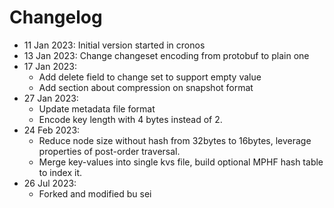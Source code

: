 <!--
Guiding Principles:
Changelogs are for humans, not machines.
There should be an entry for every single version.
The same types of changes should be grouped.
Versions and sections should be linkable.
The latest version comes first.
The release date of each version is displayed.
Mention whether you follow Semantic Versioning.
Usage:
Change log entries are to be added to the Unreleased section under the
appropriate stanza (see below). Each entry should ideally include a tag and
the Github issue reference in the following format:
* (<tag>) \#<issue-number> message
The issue numbers will later be link-ified during the release process so you do
not have to worry about including a link manually, but you can if you wish.
Types of changes (Stanzas):
"Features" for new features.
"Improvements" for changes in existing functionality.
"Deprecated" for soon-to-be removed features.
"Bug Fixes" for any bug fixes.
"Client Breaking" for breaking Protobuf, gRPC and REST routes used by end-users.
"CLI Breaking" for breaking CLI commands.
"API Breaking" for breaking exported APIs used by developers building on SDK.
"State Machine Breaking" for any changes that result in a different AppState given same genesisState and txList.
Ref: https://keepachangelog.com/en/1.0.0/
-->

# Changelog

* 11 Jan 2023: Initial version started in cronos
* 13 Jan 2023: Change changeset encoding from protobuf to plain one
* 17 Jan 2023:
    * Add delete field to change set to support empty value
    * Add section about compression on snapshot format
* 27 Jan 2023:
    * Update metadata file format
    * Encode key length with 4 bytes instead of 2.
* 24 Feb 2023:
    * Reduce node size without hash from 32bytes to 16bytes, leverage properties of post-order traversal.
    * Merge key-values into single kvs file, build optional MPHF hash table to index it.
* 26 Jul 2023:
  * Forked and modified bu sei